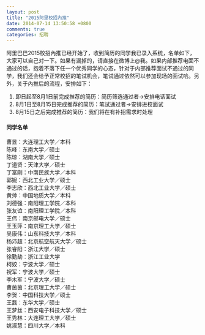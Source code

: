 ```yaml
---
layout: post
title: "2015阿里校招內推"
date: 2014-07-14 13:50:58 +0800
comments: true
categories: 招聘
---
```


阿里巴巴2015校招內推已经开始了，收到简历的同学我已录入系统，名单如下，大家可以自己对一下。如果有漏掉的，请直接在微博上@我。如果内部推荐电面不通过的话，抱着不落下任一个优秀同学的心态，针对于内部推荐面试不通过的同学，我们还会给予正常校招的笔试机会，笔试通过依然可以参加现场的面试哈。另外，关于內推后的流程，安排如下：

1. 即日起至8月1日前完成推荐的简历：简历筛选通过者->安排电话面试
2. 8月1日至8月15日完成推荐的简历：笔试通过者->安排进校面试
3. 8月15日之后完成推荐的简历：我们将在有补招需求时处理

#### 同学名单
曹昱：大连理工大学／本科<br/>
陈峰：东南大学／硕士<br/>
陈琼：湖南大学／硕士<br/>
丁道贤：天津大学／硕士<br/>
丁富刚：中南民族大学／本科<br/>
郭婉：西北工业大学／硕士<br/>
李志欣：西北工业大学／硕士<br/>
黄帅：中国地质大学／本科<br/>
刘德强：南阳理工学院／本科<br/>
张友谊：南阳理工学院／本科<br/>
王伟：南京邮电大学／硕士<br/>
王玉萍：南京理工大学／硕士<br/>
吴康伟：山东科技大学／本科<br/>
杨沛超：北京航空航天大学／硕士<br/>
张睿阳：浙江大学／硕士<br/>
徐勤劼：浙江工业大学<br/>
柯姣：宁波大学／硕士<br/>
祝军：宁波大学／硕士<br/>
李木军：宁波大学／硕士<br/>
曹茵茵：北京理工大学／硕士<br/>
李贺：中国科技大学／硕士<br/>
王磊：东华大学／硕士<br/>
王梦丝：西安电子科技大学／硕士<br/>
王秀林：大连理工大学／硕士<br/>
姚淑慧：四川大学／本科